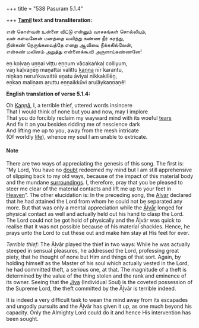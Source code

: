 +++
title = "538 Pasuram 5.1.4"

+++
**[Tamil](/definition/tamil#history "show Tamil definitions") text and transliteration:**

என் கொள்வன் உன்னை விட்டு என்னும் வாசகங்கள் சொல்லியும்,  
வன் கள்வனேன் மனத்தை வலித்து கண்ண நீர் கரந்து,  
நின்கண் நெருங்கவைத்தே எனது ஆவியை நீக்ககில்லேன்,  
என்கண் மலினம் அறுத்து என்னைக்கூவி அருளாய்கண்ணனே!

eṉ koḷvaṉ uṉṉai viṭṭu eṉṉum vācakaṅkaḷ colliyum,  
vaṉ kaḷvaṉēṉ maṉattai valittu [kaṇṇa](/definition/kanna#history "show kaṇṇa definitions") nīr karantu,  
niṉkaṇ neruṅkavaittē eṉatu āviyai nīkkakillēṉ,  
eṉkaṇ maliṉam aṟuttu eṉṉaikkūvi aruḷāykaṇṇaṉē!

**English translation of verse 5.1.4:**

Oh [Kaṇṇā](/definition/kanna#history "show Kaṇṇā definitions"), I, a terrible thief, uttered words insincere  
That I would think of none but you and now, may I implore  
That you do forcibly reclaim my wayward mind with its woeful [tears](/definition/tear#history "show tears definitions")  
And fix it on you besides ridding me of nescience dark  
And lifting me up to you, away from the mesh intricate  
(Of worldly [life](/definition/life#history "show life definitions")), whence my soul I am unable to extricate.

#### Note

There are two ways of appreciating the genesis of this song. The first is: “My Lord, You have no [doubt](/definition/doubt#history "show doubt definitions") redeemed my mind but I am still apprehensive of slipping back to my old ways, because of the impact of this material body and the mundane [surroundings](/definition/surrounding#history "show surroundings definitions"). I, therefore, pray that you be pleased to steer me clear of the material contacts and lift me up to your feet in [Heaven](/definition/heaven#history "show Heaven definitions")”. The other elucidation is: In the preceding song, the [Alvar](/definition/aḻvar#vaishnavism "show Alvar definitions") declared that he had attained the Lord from whom he could not be separated any more. But that was only a mental appreciation while the [Āḻvār](/definition/aḻvar#vaishnavism "show Āḻvār definitions") longed for physical contact as well and actually held out his hand to clasp the Lord. The Lord could not be got hold of physically and the Āḻvār was quick to realise that it was not possible because of his material shackles. Hence, he prays unto the Lord to cut these out and make him stay at His feet for ever.

*Terrible thief*: The Āḻvār played the thief in two ways: While he was actually steeped in sensual pleasures, he addressed the Lord, professing great piety, that he thought of none but Him and things of that sort. Again, by holding himself as the Master of his soul which actually vested in the Lord, he had committed theft, a serious one, at that. The magnitude of a theft is determined by the value of the thing stolen and the rank and eminence of its owner. Seeing that the [Jiva](/definition/jiva#vaishnavism "show Jiva definitions") (Individual Soul) is the coveted possession of the Supreme Lord, the theft committed by the Āḻvār is terrible indeed.

It is indeed a very difficult task to wean the mind away from its escapades and ungodly pursuits and the Āḻvār has given it up, as one much beyond his capacity. Only the Almighty Lord could do it and hence His intervention has been sought.


